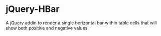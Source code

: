 jQuery-HBar
=======================

A jQuery addin to render a single horizontal bar within table cells that will show both positive and negative values.
